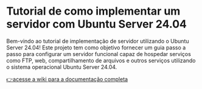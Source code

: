 # Tutorial de como implementar um servidor com Ubuntu Server 24.04

Bem-vindo ao tutorial de implementação de servidor utilizando o Ubuntu Server 24.04! Este projeto tem como objetivo fornecer um guia passo a passo para configurar um servidor funcional capaz de hospedar serviços como FTP, web, compartilhamento de arquivos e outros serviços utilizando o sistema operacional Ubuntu Server 24.04.

[👉acesse a wiki para a documentação completa](https://github.com/willamemouzinho/ubuntu-server-implementation/wiki)
